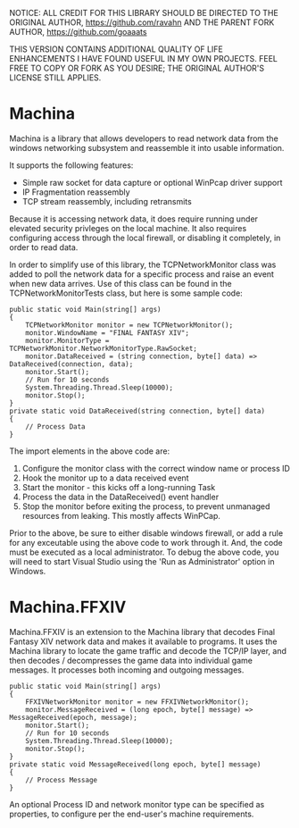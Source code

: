 NOTICE: ALL CREDIT FOR THIS LIBRARY SHOULD BE DIRECTED TO THE ORIGINAL AUTHOR, https://github.com/ravahn AND THE PARENT FORK AUTHOR, https://github.com/goaaats

THIS VERSION CONTAINS ADDITIONAL QUALITY OF LIFE ENHANCEMENTS I HAVE FOUND USEFUL IN MY OWN PROJECTS. FEEL FREE TO COPY OR FORK AS YOU DESIRE; THE ORIGINAL AUTHOR'S LICENSE STILL APPLIES.

# Machina

Machina is a library that allows developers to read network data from the windows networking subsystem and reassemble it into usable information.

It supports the following features:
* Simple raw socket for data capture or optional WinPcap driver support
* IP Fragmentation reassembly
* TCP stream reassembly, including retransmits

Because it is accessing network data, it does require running under elevated security privleges on the local machine.  It also requires configuring access through the local firewall, or disabling it completely, in order to read data.

In order to simplify use of this library, the TCPNetworkMonitor class was added to poll the network data for a specific process and raise an event when new data arrives.  Use of this class can be found in the TCPNetworkMonitorTests class, but here is some sample code:


    public static void Main(string[] args)
    {
        TCPNetworkMonitor monitor = new TCPNetworkMonitor();
        monitor.WindowName = "FINAL FANTASY XIV";
        monitor.MonitorType = TCPNetworkMonitor.NetworkMonitorType.RawSocket;
        monitor.DataReceived = (string connection, byte[] data) => DataReceived(connection, data);
        monitor.Start();
        // Run for 10 seconds
        System.Threading.Thread.Sleep(10000);
        monitor.Stop();
    }
    private static void DataReceived(string connection, byte[] data)
    {
        // Process Data
    }

The import elements in the above code are:
1) Configure the monitor class with the correct window name or process ID
2) Hook the monitor up to a data received event
3) Start the monitor - this kicks off a long-running Task
4) Process the data in the DataReceived() event handler
5) Stop the monitor before exiting the process, to prevent unmanaged resources from leaking.  This mostly affects WinPCap.

Prior to the above, be sure to either disable windows firewall, or add a rule for any exceutable using the above code to work through it.  And, the code must be executed as a local administrator.  To debug the above code, you will need to start Visual Studio using the 'Run as Administrator' option in Windows.

# Machina.FFXIV
Machina.FFXIV is an extension to the Machina library that decodes Final Fantasy XIV network data and makes it available to programs.  It uses the Machina library to locate the game traffic and decode the TCP/IP layer, and then decodes / decompresses the game data into individual game messages.  It processes both incoming and outgoing messages.

    public static void Main(string[] args)
    {
        FFXIVNetworkMonitor monitor = new FFXIVNetworkMonitor();
        monitor.MessageReceived = (long epoch, byte[] message) => MessageReceived(epoch, message);
        monitor.Start();
        // Run for 10 seconds
        System.Threading.Thread.Sleep(10000);
        monitor.Stop();
    }
    private static void MessageReceived(long epoch, byte[] message)
    {
        // Process Message
    }

An optional Process ID and network monitor type can be specified as properties, to configure per the end-user's machine requirements.
